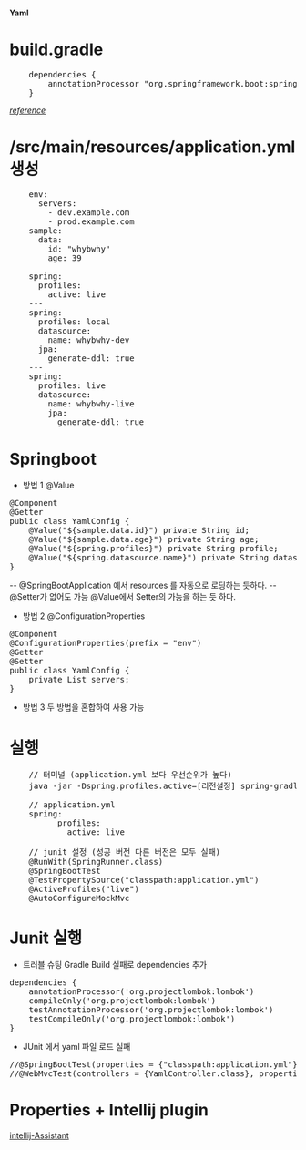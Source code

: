 <h4> Yaml

# build.gradle 
<pre>
    dependencies {
        annotationProcessor "org.springframework.boot:spring-boot-configuration-processor"
    }
</pre>

*[reference](https://docs.spring.io/spring-boot/docs/2.1.8.RELEASE/reference/html/configuration-metadata.html#configuration-metadata-annotation-processor)*

# /src/main/resources/application.yml 생성
<pre>
    env:
      servers:
        - dev.example.com
        - prod.example.com
    sample:
      data:
        id: "whybwhy"
        age: 39
        
    spring:
      profiles:
        active: live
    ---
    spring:
      profiles: local
      datasource:
        name: whybwhy-dev
      jpa:
        generate-ddl: true
    ---
    spring:
      profiles: live
      datasource:
        name: whybwhy-live
        jpa:
          generate-ddl: true
</pre>

# Springboot
* 방법 1 @Value
<pre>
@Component
@Getter
public class YamlConfig {
    @Value("${sample.data.id}") private String id;
    @Value("${sample.data.age}") private String age;
    @Value("${spring.profiles}") private String profile;
    @Value("${spring.datasource.name}") private String datasourceName;
}
</pre>
-- @SpringBootApplication 에서 resources 를 자동으로 로딩하는 듯하다.
-- @Setter가 없어도 가능 @Value에서 Setter의 가능을 하는 듯 하다.

* 방법 2 @ConfigurationProperties
<pre>
@Component
@ConfigurationProperties(prefix = "env")
@Getter
@Setter
public class YamlConfig {
    private List<String> servers;
}
</pre>

* 방법 3
    두 방법을 혼합하여 사용 가능
    
# 실행
<pre>
    // 터미널 (application.yml 보다 우선순위가 높다)
    java -jar -Dspring.profiles.active=[리전설정] spring-gradle-demo-0.0.1-SNAPSHOT.war
    
    // application.yml
    spring:
          profiles:
            active: live
            
    // junit 설정 (성공 버전 다른 버전은 모두 실패)
    @RunWith(SpringRunner.class)
    @SpringBootTest
    @TestPropertySource("classpath:application.yml")
    @ActiveProfiles("live")
    @AutoConfigureMockMvc
</pre>

# Junit 실행
* 트러블 슈팅
Gradle Build 실패로 dependencies 추가
<pre>
dependencies {
    annotationProcessor('org.projectlombok:lombok')
    compileOnly('org.projectlombok:lombok')
    testAnnotationProcessor('org.projectlombok:lombok')
    testCompileOnly('org.projectlombok:lombok')
}
</pre>

* JUnit 에서 yaml 파일 로드 실패
<pre>
//@SpringBootTest(properties = {"classpath:application.yml"} )
//@WebMvcTest(controllers = {YamlController.class}, properties = {"classpath:application.yml"})
</pre>

# Properties + Intellij plugin
[intellij-Assistant](https://cheese10yun.github.io/intellij-Assistant/)




